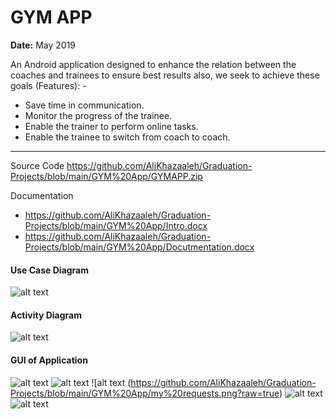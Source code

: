 # GYM APP

**Date:** May 2019

An Android application designed to enhance the relation between the coaches and trainees to ensure best results also, we seek to achieve these goals (Features): -

- Save time in communication.
- Monitor the progress of the trainee.
- Enable the trainer to perform online tasks.
- Enable the trainee to switch from coach to coach.

---

Source Code
https://github.com/AliKhazaaleh/Graduation-Projects/blob/main/GYM%20App/GYMAPP.zip

Documentation
- https://github.com/AliKhazaaleh/Graduation-Projects/blob/main/GYM%20App/Intro.docx
- https://github.com/AliKhazaaleh/Graduation-Projects/blob/main/GYM%20App/Docutmentation.docx


#### Use Case Diagram
![alt text](https://github.com/AliKhazaaleh/Graduation-Projects/blob/main/GYM%20App/use%20case.png?raw=true)


#### Activity Diagram
![alt text](https://github.com/AliKhazaaleh/Graduation-Projects/blob/main/GYM%20App/Activity%20Diagram.png?raw=true)


#### GUI of Application

![alt text](https://github.com/AliKhazaaleh/Graduation-Projects/blob/main/GYM%20App/login.png?raw=true) ![alt text](https://github.com/AliKhazaaleh/Graduation-Projects/blob/main/GYM%20App/home-trainee.png?raw=true) ![alt text (https://github.com/AliKhazaaleh/Graduation-Projects/blob/main/GYM%20App/my%20requests.png?raw=true) ![alt text](https://github.com/AliKhazaaleh/Graduation-Projects/blob/main/GYM%20App/my%20training.png?raw=true) ![alt text](https://github.com/AliKhazaaleh/Graduation-Projects/blob/main/GYM%20App/add%20training.png?raw=true)
